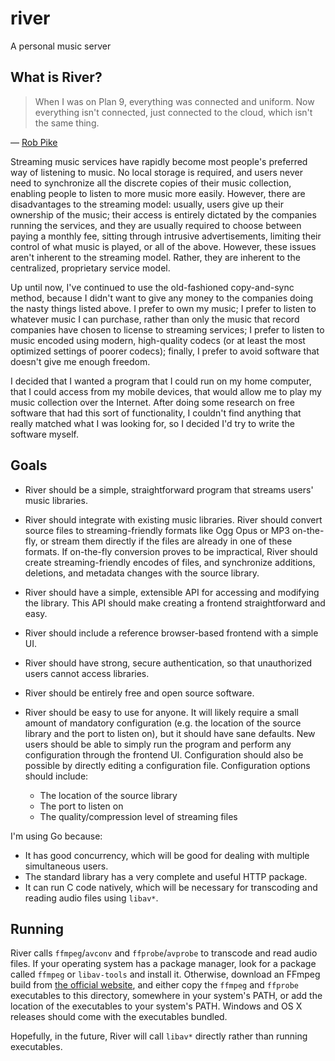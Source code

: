 river
=====

A personal music server

What is River?
--------------

> When I was on Plan 9, everything was connected and uniform. Now everything
> isn't connected, just connected to the cloud, which isn't the same thing.

― [Rob Pike](http://usesthis.com/interviews/rob.pike/)

Streaming music services have rapidly become most people's preferred way of
listening to music. No local storage is required, and users never need to
synchronize all the discrete copies of their music collection, enabling people
to listen to more music more easily. However, there are disadvantages to the
streaming model: usually, users give up their ownership of the music; their
access is entirely dictated by the companies running the services, and they are
usually required to choose between paying a monthly fee, sitting through
intrusive advertisements, limiting their control of what music is played, or
all of the above. However, these issues aren't inherent to the streaming model.
Rather, they are inherent to the centralized, proprietary service model.

Up until now, I've continued to use the old-fashioned copy-and-sync method,
because I didn't want to give any money to the companies doing the nasty things
listed above. I prefer to own my music; I prefer to listen to whatever music I
can purchase, rather than only the music that record companies have chosen to
license to streaming services; I prefer to listen to music encoded using modern,
high-quality codecs (or at least the most optimized settings of poorer codecs);
finally, I prefer to avoid software that doesn't give me enough freedom.

I decided that I wanted a program that I could run on my home computer, that
I could access from my mobile devices, that would allow me to play my music
collection over the Internet. After doing some research on free software that
had this sort of functionality, I couldn't find anything that really matched
what I was looking for, so I decided I'd try to write the software myself.

Goals
-----
*   River should be a simple, straightforward program that streams users' music
    libraries.
*   River should integrate with existing music libraries. River should convert
    source files to streaming-friendly formats like Ogg Opus or MP3 on-the-fly,
    or stream them directly if the files are already in one of these formats.
    If on-the-fly conversion proves to be impractical, River should create
    streaming-friendly encodes of files, and synchronize additions, deletions,
    and metadata changes with the source library.
*   River should have a simple, extensible API for accessing and modifying the
    library. This API should make creating a frontend straightforward and easy.
*   River should include a reference browser-based frontend with a simple UI.
*   River should have strong, secure authentication, so that unauthorized users
    cannot access libraries.
*   River should be entirely free and open source software.
*   River should be easy to use for anyone. It will likely require a small
    amount of mandatory configuration (e.g. the location of the source library
    and the port to listen on), but it should have sane defaults. New
    users should be able to simply run the program and perform any configuration
    through the frontend UI. Configuration should also be possible by directly
    editing a configuration file. Configuration options should include:

    * The location of the source library
    * The port to listen on
    * The quality/compression level of streaming files

I'm using Go because:

*   It has good concurrency, which will be good for dealing with multiple
    simultaneous users.
*   The standard library has a very complete and useful HTTP package.
*   It can run C code natively, which will be necessary for transcoding and reading audio files using `libav*`.

Running
-------

River calls `ffmpeg`/`avconv` and `ffprobe`/`avprobe` to transcode and read
audio files. If your operating system has a package manager, look for a package
called `ffmpeg` or `libav-tools` and install it. Otherwise, download an FFmpeg
build from [the official website](https://www.ffmpeg.org/download.html), and
either copy the `ffmpeg` and `ffprobe` executables to this directory, somewhere
in your system's PATH, or add the location of the executables to your system's
PATH. Windows and OS X releases should come with the executables bundled.

Hopefully, in the future, River will call `libav*` directly rather than running
executables.
